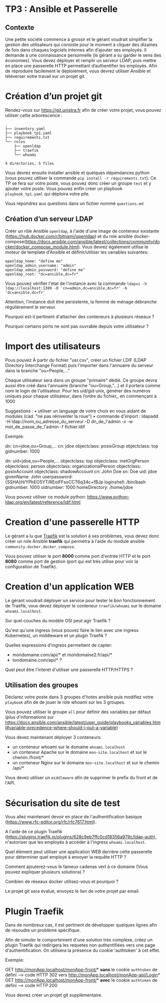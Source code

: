 # TP3 : Ansible et Passerelle

## Contexte

Une petite société commence à grossir et le gérant voudrait simplifier la gestion des utilisateurs qui consiste pour le moment à cliquer des dizaines de fois dans chaques logiciels internes afin d’ajouter ses employés. Il demande à une connaissance personnelle (le gérant a su garder le sens des économies).
Vous devez déployer et remplir un serveur LDAP, puis mettre en place une passerelle HTTP permettant d’authentifier les employés. Afin de reproduire facilement le déploiement, vous devrez utiliser Ansible et téléverser votre travail sur un projet git.


# Création d’un projet git

Rendez-vous sur https://git.unistra.fr afin de créer votre projet, vous pouvez utiliser cette arborescence : 

```
.
├── inventory.yaml
├── playbook_tp1.yaml
├── requirements.txt
└── roles
    ├── openldap
    ├── traefik
    └── whoami

4 directories, 5 files
```

Vous devrez ensuite installer ansible et quelques dépendances python (vous pouvez utiliser la commande `pip install -r requirements.txt`).
Ce TP se fera sur votre poste, vous pouvez donc créer un groupe `test` et y ajouter votre poste.
Vous pouvez enfin créer un playbook `playbook_tp1.yaml` qui déploira votre pile.

Vous répondrez aux questions dans un fichier nommé `questions.md`

## Création d’un serveur LDAP

Créer un rôle Ansible `openldap`, à l'aide d'une image de conteneur existante (https://hub.docker.com/r/bitnami/openldap) et du role ansible docker-compose(https://docs.ansible.com/ansible/latest/collections/community/docker/docker_compose_module.html).
Vous devrez également utilise le moteur de template d'Ansible et définir/utiliser les variables suivantes:

```
openldap_home: "define me"
openldap_admin_username: "admin"
openldap_admin_password: "define me"
openldap_root: "dc=ansible,dc=fr"
```

Vous pouvez vérifier l'état de l'instance avec la commande `ldapvi -h ldap://localhost:1389 -D 'cn=admin,dc=ansible,dc=fr' -b 'dc=ansible,dc=fr'`

Attention, l'instance doit être persistente, la femme de ménage débranche régulièrement le serveur. 

Pourquoi est-il pertinent d'attacher des conteneurs à plusieurs réseaux ?

Pourquoi certains ports ne sont pas ouvrable depuis votre utilisateur ?

# Import des utilisateurs

Pous pouvez 
À partir du fichier "usr.csv", créer un fichier LDIF (LDAP Directory Interchange Format) puis l'importer dans l'annuaire du serveur dans la branche "ou=People,..."

Chaque utilisateur sera dans un groupe "primaire" dédié. 
Ce groupe devra aussi être créé dans l'annuaire (branche "ou=Group,"...) et il portera comme nom le login de l'utilisateur.
Pour les uid/gid unix, générer des numéros uniques pour chaque utilisateur, dans l’ordre du fichier,, en commençant à 1000

Suggestions :
    • utiliser un language de votre choix en vous aidant de modules (càd. "ne pas réinventer la roue")
    • commande d'import : 
      ldapadd -H ldap://nom_ou_adresse_du_serveur -D dn_de_l'admin -x -w mot_de_passe_de_l'admin -f fichier.ldif

Exemple:

dn: cn=jdoe,ou=Group,...
cn: jdoe
objectclass: posixGroup
objectclass: top
gidnumber: 1000

dn: uid=jdoe,ou=People,...
objectclass: top
objectclass: inetOrgPerson
objectclass: person
objectclass: organizationalPerson
objectclass: posixAccount
objectclass: shadowAccount
cn: John Doe
sn: Doe
uid: jdoe
givenName: John
userpassword: {SSHA}H/YPhEO5YT/REoiFFsoCCT6q34c+fBJp
loginshell: /bin/bash
gidnumber: 1000
uidnumber: 1000
homeDirectory: /home/jdoe

Vous pouvez utiliser ce module python: https://www.python-ldap.org/en/latest/reference/ldif.html

# Creation d'une passerelle HTTP

Le gérant a lu que [Traefik](https://traefik.io/traefik/) est la solution à ses problèmes, vous devez donc créer un role Ansible **traefik** qui permetra à l'aide du module ansible `community.docker.docker_compose`.

Vous pouvez utiliser le port **8000** comme port d'entrée HTTP et le port **8080** comme port de gestion (port qui est très utilise pour voir la configuration de Traefik).

# Creation d'un application WEB

Le gérant voudrait déployer un service pour tester le bon fonctionnement de Traefik, vous devez déployer le conteneur `traefik/whoami` sur le domaine `whoami.localhost`.


Sur quel couches du modèle OSI peut agir Traefik ?

Qu'est qu'une ingress (vous pouvez faire le lien avec une ingress Kubernetes), un middleware et un plugin Traefik ?

Quelles expressions d'ingress permettent de capter:
* mondomaine.com/api/* et mondomaine2.fr/api/*
* tondomaine.com/api/* 
?

Quel peut être l'interet d'utiliser une passerelle HTTP/HTTPS ?

## Utilisation des groupes

Déclarez votre poste dans 3 groupes d'hotes ansible puis modifiez votre `playbook` afin de de jouer le role whoami sur les 3 groupes.

Vous pouvez utiliser le groupe `all` pour définir des variables par défaut (plus d'informations sur https://docs.ansible.com/ansible/latest/user_guide/playbooks_variables.html#variable-precedence-where-should-i-put-a-variable)

Vous devez maintenant déployer 3 conteneurs:
* un conteneur whoami sur le domaine `whoami.localhost`
* un conteneur Apache sur le domaine `mon-site.localhost` et sur le chemin /front/*
* un conteneur Nginx sur le domaine `mon-site.localhost` et sur le chemin /api/* 

Vous devez utiliser un `middleware` afin de supprimer le prefix du front et de l'API.

# Sécurisation du site de test

Vous allez maintenant devoir en place de l'authentification basique (https://www.rfc-editor.org/rfc/rfc7617.html).

A l'aide de ce plugin Traefik (https://plugins.traefik.io/plugins/628c9eb7ffc0cd18356a979c/ldap-auth), n'autoriser que les employés à accéder à l'ingress `whoami.localhost`.

Quel élément peut utiliser une application WEB derrière cette passerelle pour déterminer quel employé à envoyer la requête HTTP ?

Comment ajouterez-vous le fameux cadenas vert à ce domaine (Vous pouvez expliquer plusieurs solutions) ?

Combien de réseaux docker utilisez-vous et pourquoi ?

Le projet git sera évalué, envoyez le lien de votre projet par email.

# Plugin Traefik

Dans de nombreux cas, il est pertinent de développer quelques lignes afin de résoudre un problème spécifique.

Afin de simuler le comportement d'une solution très complexe, créez un plugin Traefik qui redirigera les requetes non authentifiées vers une page d'authentification.
On utilisera la présence du cookie 'authtoken' à cet effet.

Exemple:

GET http://monApp.localhost/monApp-front/* **sans** le cookie `authtoken` de défini --> code HTTP 302 vers http://monApp.localhost/monApp-api/Login*
GET http://monApp.localhost/monApp-front/* **avec** le cookie `authtoken` de défini --> code HTTP 200

Vous devrez créer un projet git supplémentaire.
